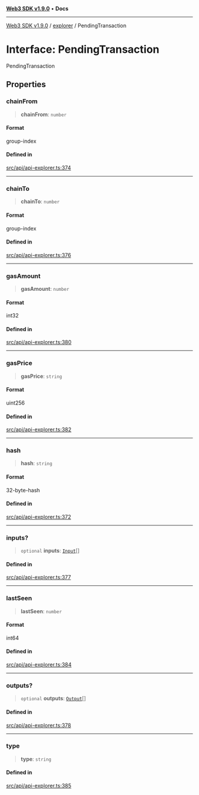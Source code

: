 [**Web3 SDK v1.9.0**](../../../README.md) • **Docs**

***

[Web3 SDK v1.9.0](../../../globals.md) / [explorer](../README.md) / PendingTransaction

# Interface: PendingTransaction

PendingTransaction

## Properties

### chainFrom

> **chainFrom**: `number`

#### Format

group-index

#### Defined in

[src/api/api-explorer.ts:374](https://github.com/Mystic-Nayy/alephium-web3/blob/c1afd789a197ce5fe21f08c2965942090157c33d/packages/web3/src/api/api-explorer.ts#L374)

***

### chainTo

> **chainTo**: `number`

#### Format

group-index

#### Defined in

[src/api/api-explorer.ts:376](https://github.com/Mystic-Nayy/alephium-web3/blob/c1afd789a197ce5fe21f08c2965942090157c33d/packages/web3/src/api/api-explorer.ts#L376)

***

### gasAmount

> **gasAmount**: `number`

#### Format

int32

#### Defined in

[src/api/api-explorer.ts:380](https://github.com/Mystic-Nayy/alephium-web3/blob/c1afd789a197ce5fe21f08c2965942090157c33d/packages/web3/src/api/api-explorer.ts#L380)

***

### gasPrice

> **gasPrice**: `string`

#### Format

uint256

#### Defined in

[src/api/api-explorer.ts:382](https://github.com/Mystic-Nayy/alephium-web3/blob/c1afd789a197ce5fe21f08c2965942090157c33d/packages/web3/src/api/api-explorer.ts#L382)

***

### hash

> **hash**: `string`

#### Format

32-byte-hash

#### Defined in

[src/api/api-explorer.ts:372](https://github.com/Mystic-Nayy/alephium-web3/blob/c1afd789a197ce5fe21f08c2965942090157c33d/packages/web3/src/api/api-explorer.ts#L372)

***

### inputs?

> `optional` **inputs**: [`Input`](Input.md)[]

#### Defined in

[src/api/api-explorer.ts:377](https://github.com/Mystic-Nayy/alephium-web3/blob/c1afd789a197ce5fe21f08c2965942090157c33d/packages/web3/src/api/api-explorer.ts#L377)

***

### lastSeen

> **lastSeen**: `number`

#### Format

int64

#### Defined in

[src/api/api-explorer.ts:384](https://github.com/Mystic-Nayy/alephium-web3/blob/c1afd789a197ce5fe21f08c2965942090157c33d/packages/web3/src/api/api-explorer.ts#L384)

***

### outputs?

> `optional` **outputs**: [`Output`](../type-aliases/Output.md)[]

#### Defined in

[src/api/api-explorer.ts:378](https://github.com/Mystic-Nayy/alephium-web3/blob/c1afd789a197ce5fe21f08c2965942090157c33d/packages/web3/src/api/api-explorer.ts#L378)

***

### type

> **type**: `string`

#### Defined in

[src/api/api-explorer.ts:385](https://github.com/Mystic-Nayy/alephium-web3/blob/c1afd789a197ce5fe21f08c2965942090157c33d/packages/web3/src/api/api-explorer.ts#L385)
